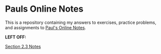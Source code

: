 # Pauls Online Notes

This is a repository containing my answers to exercises, practice problems, and
assignments to [Paul's Online Notes](https://tutorial.math.lamar.edu/).

**LEFT OFF:**

[Section 2.3 Notes](https://tutorial.math.lamar.edu/Classes/Alg/LinearApps.aspx)
